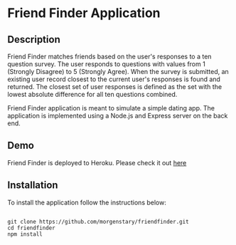 # Friend Finder Application

## Description
Friend Finder matches friends based on the user's responses to a ten question survey. The user responds to questions with values from 1 (Strongly Disagree) to 5 (Strongly Agree). When the survey is submitted, an existing user record closest to the current user's responses is found and returned. The closest set of user responses is defined as the set with the lowest absolute difference for all ten questions combined.

Friend Finder application is meant to simulate a simple dating app. The application is implemented using a Node.js and Express server on the back end.

## Demo
Friend Finder is deployed to Heroku. Please check it out <a href="https://mighty-atoll-77313.herokuapp.com/" rel="nofollow">here</a>

## Installation
To install the application follow the instructions below:
<pre><code>
git clone https://github.com/morgenstary/friendfinder.git
cd friendfinder
npm install
</code></pre>
